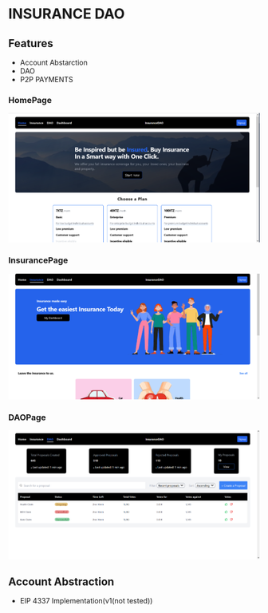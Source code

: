 # INSURANCE DAO

## Features
- Account Abstarction
- DAO
- P2P PAYMENTS

### HomePage
![HomePage](/frontend/public/InsuranceHome.png)

### InsurancePage
![InsurancePage](/frontend/public/InsurancePage.png)

### DAOPage
![DAOPage](/frontend/public/InsuranceDAO.png)

## Account Abstraction
- EIP 4337 Implementation(v1(not tested))
